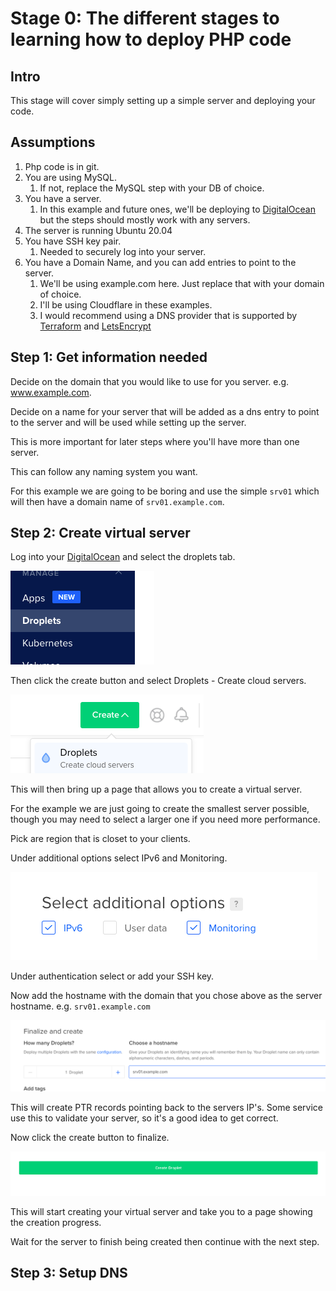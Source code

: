 # Stage 0: The different stages to learning how to deploy PHP code

## Intro
This stage will cover simply setting up a simple server and deploying your code.

## Assumptions
1. Php code is in git.
1. You are using MySQL.
    1. If not, replace the MySQL step with your DB of choice.
1. You have a server.
    1. In this example and future ones, we'll be deploying to [DigitalOcean](https://m.do.co/c/179a47e69ec8)
     but the steps should mostly work with any servers.
1. The server is running Ubuntu 20.04
1. You have SSH key pair. 
   1. Needed to securely log into your server. 
1. You have a Domain Name, and you can add entries to point to the server.
   1. We'll be using example.com here. Just replace that with your domain of choice.
   1. I'll be using Cloudflare in these examples.
   1. I would recommend using a DNS provider that is supported by [Terraform](https://www.terraform.io/) and
       [LetsEncrypt](https://community.letsencrypt.org/t/dns-providers-who-easily-integrate-with-lets-encrypt-dns-validation/86438)

## Step 1: Get information needed
Decide on the domain that you would like to use for you server. e.g. www.example.com.

Decide on a name for your server that will be added as a dns entry to point to the server and
will be used while setting up the server.

This is more important for later steps where you'll have more than one server.

This can follow any naming system you want. 

For this example we are going to be boring and use 
the simple ```srv01``` which will then have a domain name of ```srv01.example.com```.

## Step 2: Create virtual server
Log into your [DigitalOcean](https://m.do.co/c/179a47e69ec8) and select the droplets tab.

![DO Droplets Tab](images/DO_droplets_btn.png)

Then click the create button and select Droplets - Create cloud servers.

![DO Create Button](images/DO_create_btn.png)

This will then bring up a page that allows you to create a virtual server.

For the example we are just going to create the smallest server possible, though you may need to select 
a larger one if you need more performance.

Pick are region that is closet to your clients. 

Under additional options select IPv6 and Monitoring.

![DO Create droplet additional options](images/DO_droplet_aditional_options.png)

Under authentication select or add your SSH key.

Now add the hostname with the domain that you chose above as the server hostname. e.g. ```srv01.example.com```

![DO Create droplet hostname](images/DO_droplet_hostname.png)

This will create PTR records pointing back to the servers IP's. Some service use this to 
validate your server, so it's a good idea to get correct.

Now click the create button to finalize.

![DO Create droplet final create](images/DO_droplet_final_create.png)

This will start creating your virtual server and take you to a page showing the creation progress.

Wait for the server to finish being created then continue with the next step.

## Step 3: Setup DNS





